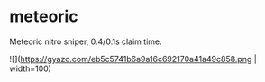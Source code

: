 # meteoric
Meteoric nitro sniper, 0.4/0.1s claim time.

![](https://gyazo.com/eb5c5741b6a9a16c692170a41a49c858.png | width=100)
